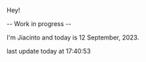 Hey!

-- Work in progress --

I'm Jiacinto and today is 12 September, 2023.

 last update today at 17:40:53 